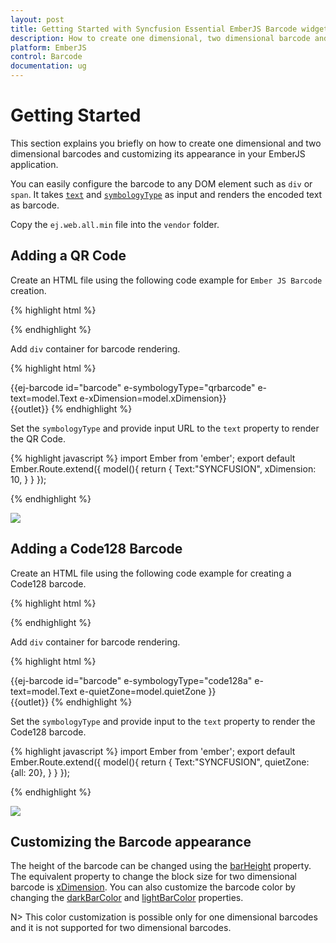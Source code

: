 ```yaml
---
layout: post
title: Getting Started with Syncfusion Essential EmberJS Barcode widget
description: How to create one dimensional, two dimensional barcode and customizing the appearance of it. 
platform: EmberJS
control: Barcode
documentation: ug
---
```


# Getting Started

This section explains you briefly on how to create one dimensional and two dimensional barcodes and customizing its appearance in your EmberJS application.

You can easily configure the barcode to any DOM element such as `div` or `span`. It takes [`text`](/api/js/ejbarcode#textspan-classtype-signature-type-stringstringspan) and [`symbologyType`](/api/js/ejbarcode#symbologytypespan-classtype-signature-type-enumenumspan) as input and renders the encoded text as barcode.

Copy the `ej.web.all.min` file into the `vendor` folder.

## Adding a QR Code

Create an HTML file using the following code example for `Ember JS Barcode` creation.

{% highlight html %}

<!DOCTYPE html>
<html>
   <head>
      <title>Getting Started Essential Ember JS</title>
      <!--scripts-->
      <script src="http://code.jquery.com/jquery-1.10.1.min.js"></script>
      <script src="http://cdn.syncfusion.com/{{ site.releaseversion }}/js/ej.widgets.all.min.js"></script>
      <!--Add custom scripts here -->
   </head>
   <body>
      <!-- Add Barcode element here. -->
   </body>
</html>
{% endhighlight %}

Add `div` container for barcode rendering.

{% highlight html %}
<div id="barcode">
	{{ej-barcode id="barcode" e-symbologyType="qrbarcode" e-text=model.Text e-xDimension=model.xDimension}}
</div>
{{outlet}}
{% endhighlight %}

Set the `symbologyType` and provide input URL to the `text` property to render the QR Code.

{% highlight javascript %}
import Ember from 'ember';
export default Ember.Route.extend({
   model(){
    return {
            Text:"SYNCFUSION",
			xDimension: 10,
        }
    }
});

{% endhighlight %}

![](/js/Barcode/Getting-Started_images/Getting-Started_img2.png)

## Adding a Code128 Barcode

Create an HTML file using the following code example for creating a Code128 barcode.

{% highlight html %}

<!DOCTYPE html>
<html>
   <head>
      <title>Getting Started Essential Ember JS</title>
      <!--scripts-->
      <script src="http://code.jquery.com/jquery-1.10.1.min.js"></script>
      <script src="http://cdn.syncfusion.com/{{ site.releaseversion }}/js/ej.widgets.all.min.js"></script>
      <!--Add custom scripts here -->
   </head>
   <body>
      <!-- Add Barcode element here. -->
   </body>
</html>
{% endhighlight %}

Add `div` container for barcode rendering.

{% highlight html %}
<div id="barcode">
	{{ej-barcode id="barcode" e-symbologyType="code128a" e-text=model.Text e-quietZone=model.quietZone }}
</div>
{{outlet}}
{% endhighlight %}

Set the `symbologyType` and provide input to the `text` property to render the Code128 barcode.

{% highlight javascript %}
import Ember from 'ember';
export default Ember.Route.extend({
   model(){
    return {
            Text:"SYNCFUSION",
			quietZone: {all: 20},
        }
    }
});

{% endhighlight %}


![](/js/Barcode/Getting-Started_images/Getting-Started_img3.png)

## Customizing the Barcode appearance
The height of the barcode can be changed using the [barHeight](/api/js/ejBarcode#barheightspan-classtype-signature-type-numbernumberspan) property. The equivalent property to change the block size for two dimensional barcode is [xDimension](/api/js/ejBarcode#xdimensionspan-classtype-signature-type-numbernumberspan). You can also customize the barcode color by changing the [darkBarColor](/api/js/ejBarcode#darkbarcolorspan-classtype-signature-type-objectobjectspan) and [lightBarColor](/api/js/ejbarcode#lightbarcolorspan-classtype-signature-type-objectobjectspan) properties.

N>    This color customization is possible only for one dimensional barcodes and it is not supported for two dimensional barcodes.